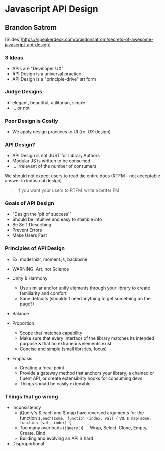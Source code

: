 # Javascript API Design
## Brandon Satrom
[Slides][https://speakerdeck.com/brandonsatrom/secrets-of-awesome-javascript-api-design]

### 3 Ideas

* APIs are "Developer UX"
* API Design is a universal practice
* API Design is a "principle-drive" art form

### Judge Designs

* elegant, beautiful, utilitarian, simple
* ... or not

### Poor Design is Costly

* We apply design practices to UI (i.e. UX design)

### API Design?

* API Design is not JUST for Library Authors
* Modular JS is written to be consumed
* ... irrelevant of the number of consumers

We should not expect users to read the entire docs (RTFM - not acceptable answer in 
industrial design)

> If you want your users to RTFM, write a better FM

### Goals of API Design

* "Design the 'pit of success'"
* Should be intuitive and easy to stumble into
* Be Self-Describing
* Prevent Errors
* Make Users Fast

### Principles of API Design

* Ex: modernizr, moment.js, backbone
* WARNING: Art, not Science

* Unity & Harmony
   * Use similar and/or unify elements through your library to create familiarity 
     and comfort
   * Sane defaults (shouldn't need anything to get something on the page?)
* Balance
* Proportion
   * Scope that matches capability
   * Make sure that every interface of the library matches its intended purpose & 
     that no extraneous elements exist
   * Concise and simple (small libraries, focus)
* Emphasis
   * Creating a focal point
   * Provide a gateway method that anchors your library, a chained or fluent API, or 
     create extensibility hooks for consuming devs
   * Things should be easily extensible

### Things that go wrong

* Inconsistency
   * jQuery's $.each and $.map have reversed arguments for the function
` $.each(some, function (index, val) { ` vs. ` $.map(some, function (val, index) { `
   * Too many overloads (`jQuery()`) -- Wrap, Select, Clone, Empty, Create, Bind
   * Building and evolving an API is hard
* Disproportional
